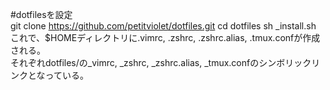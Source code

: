 #dotfilesを設定  
    git clone https://github.com/petitviolet/dotfiles.git
    cd dotfiles
    sh _install.sh
これで、$HOMEディレクトリに.vimrc, .zshrc, .zshrc.alias, .tmux.confが作成される。  
それぞれdotfiles/の\_vimrc, \_zshrc, \_zshrc.alias, \_tmux.confのシンボリックリンクとなっている。
  

